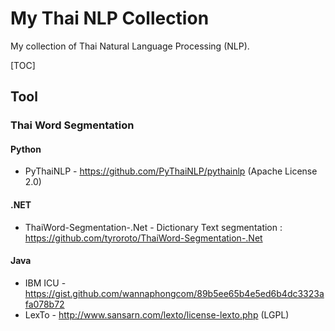 # My Thai NLP Collection

My collection of Thai Natural Language Processing (NLP).

[TOC]



## Tool

### Thai Word Segmentation

#### Python

- PyThaiNLP - https://github.com/PyThaiNLP/pythainlp (Apache License 2.0)

#### .NET

- ThaiWord-Segmentation-.Net - Dictionary Text segmentation : https://github.com/tyroroto/ThaiWord-Segmentation-.Net

#### Java

- IBM ICU - https://gist.github.com/wannaphongcom/89b5ee65b4e5ed6b4dc3323afa078b72
- LexTo - http://www.sansarn.com/lexto/license-lexto.php (LGPL)